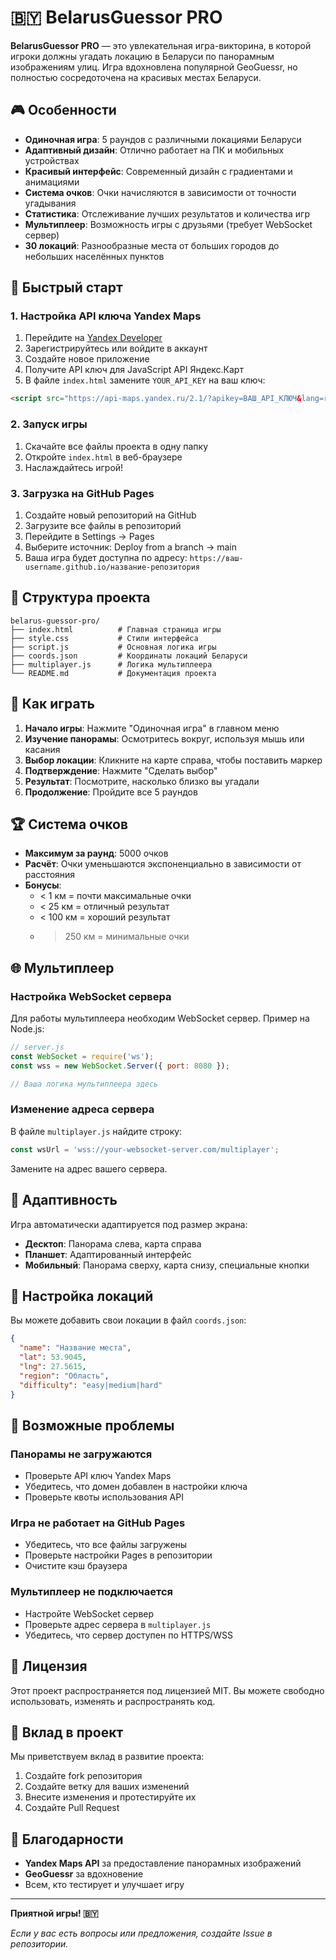 # 🇧🇾 BelarusGuessor PRO

**BelarusGuessor PRO** — это увлекательная игра-викторина, в которой игроки должны угадать локацию в Беларуси по панорамным изображениям улиц. Игра вдохновлена популярной GeoGuessr, но полностью сосредоточена на красивых местах Беларуси.

## 🎮 Особенности

- **Одиночная игра**: 5 раундов с различными локациями Беларуси
- **Адаптивный дизайн**: Отлично работает на ПК и мобильных устройствах
- **Красивый интерфейс**: Современный дизайн с градиентами и анимациями
- **Система очков**: Очки начисляются в зависимости от точности угадывания
- **Статистика**: Отслеживание лучших результатов и количества игр
- **Мультиплеер**: Возможность игры с друзьями (требует WebSocket сервер)
- **30 локаций**: Разнообразные места от больших городов до небольших населённых пунктов

## 🚀 Быстрый старт

### 1. Настройка API ключа Yandex Maps

1. Перейдите на [Yandex Developer](https://developer.tech.yandex.ru/)
2. Зарегистрируйтесь или войдите в аккаунт
3. Создайте новое приложение
4. Получите API ключ для JavaScript API Яндекс.Карт
5. В файле `index.html` замените `YOUR_API_KEY` на ваш ключ:

```html
<script src="https://api-maps.yandex.ru/2.1/?apikey=ВАШ_API_КЛЮЧ&lang=ru_RU" defer></script>
```

### 2. Запуск игры

1. Скачайте все файлы проекта в одну папку
2. Откройте `index.html` в веб-браузере
3. Наслаждайтесь игрой!

### 3. Загрузка на GitHub Pages

1. Создайте новый репозиторий на GitHub
2. Загрузите все файлы в репозиторий
3. Перейдите в Settings → Pages
4. Выберите источник: Deploy from a branch → main
5. Ваша игра будет доступна по адресу: `https://ваш-username.github.io/название-репозитория`

## 📁 Структура проекта

```
belarus-guessor-pro/
├── index.html          # Главная страница игры
├── style.css           # Стили интерфейса
├── script.js           # Основная логика игры
├── coords.json         # Координаты локаций Беларуси
├── multiplayer.js      # Логика мультиплеера
└── README.md           # Документация проекта
```

## 🎯 Как играть

1. **Начало игры**: Нажмите "Одиночная игра" в главном меню
2. **Изучение панорамы**: Осмотритесь вокруг, используя мышь или касания
3. **Выбор локации**: Кликните на карте справа, чтобы поставить маркер
4. **Подтверждение**: Нажмите "Сделать выбор"
5. **Результат**: Посмотрите, насколько близко вы угадали
6. **Продолжение**: Пройдите все 5 раундов

## 🏆 Система очков

- **Максимум за раунд**: 5000 очков
- **Расчёт**: Очки уменьшаются экспоненциально в зависимости от расстояния
- **Бонусы**: 
  - < 1 км = почти максимальные очки
  - < 25 км = отличный результат
  - < 100 км = хороший результат
  - > 250 км = минимальные очки

## 🌐 Мультиплеер

### Настройка WebSocket сервера

Для работы мультиплеера необходим WebSocket сервер. Пример на Node.js:

```javascript
// server.js
const WebSocket = require('ws');
const wss = new WebSocket.Server({ port: 8080 });

// Ваша логика мультиплеера здесь
```

### Изменение адреса сервера

В файле `multiplayer.js` найдите строку:

```javascript
const wsUrl = 'wss://your-websocket-server.com/multiplayer';
```

Замените на адрес вашего сервера.

## 📱 Адаптивность

Игра автоматически адаптируется под размер экрана:

- **Десктоп**: Панорама слева, карта справа
- **Планшет**: Адаптированный интерфейс
- **Мобильный**: Панорама сверху, карта снизу, специальные кнопки

## 🔧 Настройка локаций

Вы можете добавить свои локации в файл `coords.json`:

```json
{
  "name": "Название места",
  "lat": 53.9045,
  "lng": 27.5615,
  "region": "Область",
  "difficulty": "easy|medium|hard"
}
```

## 🐛 Возможные проблемы

### Панорамы не загружаются
- Проверьте API ключ Yandex Maps
- Убедитесь, что домен добавлен в настройки ключа
- Проверьте квоты использования API

### Игра не работает на GitHub Pages
- Убедитесь, что все файлы загружены
- Проверьте настройки Pages в репозитории
- Очистите кэш браузера

### Мультиплеер не подключается
- Настройте WebSocket сервер
- Проверьте адрес сервера в `multiplayer.js`
- Убедитесь, что сервер доступен по HTTPS/WSS

## 📄 Лицензия

Этот проект распространяется под лицензией MIT. Вы можете свободно использовать, изменять и распространять код.

## 🤝 Вклад в проект

Мы приветствуем вклад в развитие проекта:

1. Создайте fork репозитория
2. Создайте ветку для ваших изменений
3. Внесите изменения и протестируйте их
4. Создайте Pull Request

## 🎉 Благодарности

- **Yandex Maps API** за предоставление панорамных изображений
- **GeoGuessr** за вдохновение
- Всем, кто тестирует и улучшает игру

---

**Приятной игры! 🇧🇾**

*Если у вас есть вопросы или предложения, создайте Issue в репозитории.*